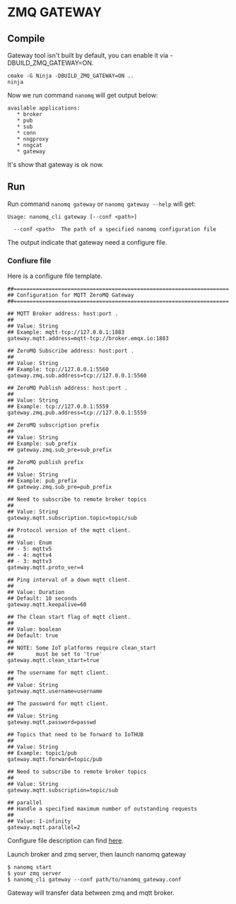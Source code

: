 # ZMQ GATEWAY

## Compile
Gateway tool isn't built by default, you can enable it via -DBUILD_ZMQ_GATEWAY=ON.

```
cmake -G Ninja -DBUILD_ZMQ_GATEWAY=ON ..
ninja
```
Now we run command `nanomq` will get output below:
```
available applications:
   * broker
   * pub
   * sub
   * conn
   * nngproxy
   * nngcat
   * gateway

```
It's show that gateway is ok now. 

## Run
Run command `nanomq gateway` or `nanomq gateway --help` will get:
```
Usage: nanomq_cli gateway [--conf <path>]

  --conf <path>  The path of a specified nanomq configuration file 
```
The output indicate that gateway need a configure file.

### Confiure file
Here is a configure file template.
```
##====================================================================
## Configuration for MQTT ZeroMQ Gateway
##====================================================================

## MQTT Broker address: host:port .
##
## Value: String
## Example: mqtt-tcp://127.0.0.1:1883
gateway.mqtt.address=mqtt-tcp://broker.emqx.io:1883

## ZeroMQ Subscribe address: host:port .
##
## Value: String
## Example: tcp://127.0.0.1:5560
gateway.zmq.sub.address=tcp://127.0.0.1:5560

## ZeroMQ Publish address: host:port .
##
## Value: String
## Example: tcp://127.0.0.1:5559
gateway.zmq.pub.address=tcp://127.0.0.1:5559

## ZeroMQ subscription prefix
##
## Value: String
## Example: sub_prefix
## gateway.zmq.sub_pre=sub_prefix

## ZeroMQ publish prefix
##
## Value: String
## Example: pub_prefix
## gateway.zmq.sub_pre=pub_prefix

## Need to subscribe to remote broker topics
##
## Value: String
gateway.mqtt.subscription.topic=topic/sub

## Protocol version of the mqtt client.
##
## Value: Enum
## - 5: mqttv5
## - 4: mqttv4
## - 3: mqttv3
gateway.mqtt.proto_ver=4

## Ping interval of a down mqtt client.
##
## Value: Duration
## Default: 10 seconds
gateway.mqtt.keepalive=60

## The Clean start flag of mqtt client.
##
## Value: boolean
## Default: true
##
## NOTE: Some IoT platforms require clean_start
##       must be set to 'true'
gateway.mqtt.clean_start=true

## The username for mqtt client.
##
## Value: String
gateway.mqtt.username=username

## The password for mqtt client.
##
## Value: String
gateway.mqtt.password=passwd

## Topics that need to be forward to IoTHUB
##
## Value: String
## Example: topic1/pub
gateway.mqtt.forward=topic/pub

## Need to subscribe to remote broker topics
##
## Value: String
gateway.mqtt.subscription=topic/sub

## parallel
## Handle a specified maximum number of outstanding requests
##
## Value: 1-infinity
gateway.mqtt.parallel=2
```
Configure file description can find [here](./config-description/v014.md).

Launch broker and zmq server, then launch nanomq gateway 
```
$ nanomq start
$ your zmq server
$ nanomq_cli gateway --conf path/to/nanomq_gateway.conf
```
Gateway will transfer data between zmq and mqtt broker.

